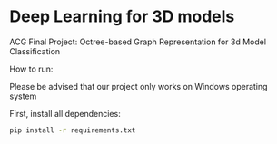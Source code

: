 # Deep Learning for 3D models

ACG Final Project: Octree-based Graph Representation for 3d Model Classification

How to run:

Please be advised that our project only works on Windows operating system

First, install all dependencies:

``` bash
pip install -r requirements.txt
```

